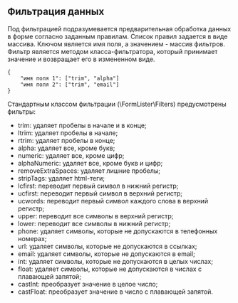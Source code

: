 ## Фильтрация данных
Под фильтрацией подразумевается предварительная обработка данных в форме согласно заданным правилам. 
Список правил задается в виде массива. Ключом является имя поля, а значением - массив фильтров. Фильтр является методом класса-фильтратора, который принимает значение и возвращает его в измененном виде.
```
{
    "имя поля 1": ["trim", "alpha"]
    "имя поля 2": ["trim", "email"]
}
```

Стандартным классом фильтрации (\FormLister\Filters) предусмотрены фильтры:

- trim: удаляет пробелы в начале и в конце;
- ltrim: удаляет пробелы в начале;
- rtrim: удаляет пробелы в конце;
- alpha: удаляет все, кроме букв;
- numeric: удаляет все, кроме цифр;
- alphaNumeric: удаляет все, кроме букв и цифр;
- removeExtraSpaces: удаляет лишние пробелы;
- stripTags: удаляет html-теги;
- lcfirst: переводит первый символ в нижний регистр;
- ucfirst: переводит первый символ в верхний регистр;
- ucwords: переводит первый символ каждого слова в верхний регистр;
- upper: переводит все символы в верхний регистр;
- lower: переводит все символы в нижний регистр;
- phone: удаляет символы, которые не допускаются в телефонных номерах;
- url: удаляет символы, которые не допускаются в ссылках;
- email: удаляет символы, которые не допускаются в email;
- int: удаляет символы, которые не допускаются в целых числах;
- float: удаляет символы, которые не допускаются в числах с плавающей запятой;
- castInt: преобразует значение в целое число;
- castFloat: преобразует значение в число с плавающей запятой.